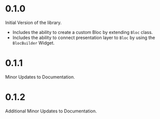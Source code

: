 # 0.1.0
 Initial Version of the library. 
   * Includes the ability to create a custom Bloc by extending `Bloc` class.
   * Includes the ability to connect presentation layer to `Bloc` by using the `BlocBuilder` Widget.

# 0.1.1
  Minor Updates to Documentation.

# 0.1.2
  Additional Minor Updates to Documentation.